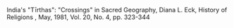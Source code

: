 India's "Tīrthas": "Crossings" in Sacred Geography, Diana L. Eck, History of Religions , May, 1981, Vol. 20, No. 4, pp. 323-344